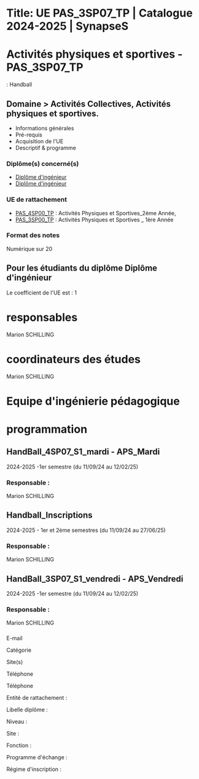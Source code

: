 # Title: UE PAS_3SP07_TP | Catalogue 2024-2025 | SynapseS

#  [ ](/catalogue/2024-2025) Activités physiques et sportives \- PAS_3SP07_TP
: Handball

## Domaine > Activités Collectives, Activités physiques et sportives.

  * Informations générales
  * Pré-requis
  * Acquisition de l'UE
  * Descriptif & programme

### Diplôme(s) concerné(s)

  * [Diplôme d'ingénieur](/catalogue/2024-2025/diplome/4/ING-diplome-d-ingenieur)
  * [Diplôme d'ingénieur](/catalogue/2024-2025/diplome/4/ING-diplome-d-ingenieur)

### UE de rattachement

  * [PAS_4SP00_TP](/catalogue/2024-2025/ue/24966/PAS-4SP00-TP-activites-physiques-et-sportives-2eme-annee) : Activités Physiques et Sportives_2ème Année, 
  * [PAS_3SP00_TP](/catalogue/2024-2025/ue/22184/PAS-3SP00-TP-activites-physiques-et-sportives-1ere-annee) : Activités Physiques et Sportives _ 1ère Année

### Format des notes

Numérique sur 20

## Pour les étudiants du diplôme Diplôme d'ingénieur

Le coefficient de l'UE est : 1

# responsables

Marion SCHILLING

# coordinateurs des études

Marion SCHILLING

# Equipe d'ingénierie pédagogique

# programmation

## HandBall_4SP07_S1_mardi - APS_Mardi

2024-2025 -1er semestre (du 11/09/24 au 12/02/25)

### Responsable :

Marion SCHILLING

## Handball_Inscriptions

2024-2025 - 1er et 2ème semestres (du 11/09/24 au 27/06/25)

### Responsable :

Marion SCHILLING

## HandBall_3SP07_S1_vendredi - APS_Vendredi

2024-2025 -1er semestre (du 11/09/24 au 12/02/25)

### Responsable :

Marion SCHILLING

###

E-mail

Catégorie

Site(s)

Téléphone

Téléphone

Entité de rattachement :

Libelle diplôme :

Niveau :

Site :

Fonction :

Programme d'échange :

Régime d'inscription :

